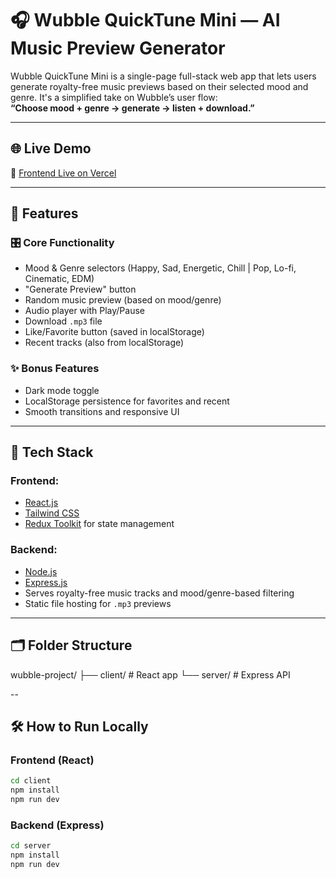 # 🎧 Wubble QuickTune Mini — AI Music Preview Generator

Wubble QuickTune Mini is a single-page full-stack web app that lets users generate royalty-free music previews based on their selected mood and genre. It's a simplified take on Wubble’s user flow:  
**“Choose mood + genre → generate → listen + download.”**

---

## 🌐 Live Demo
🔗 [Frontend Live on Vercel](https://wubble-music-application.vercel.app/)  

---

## 🚀 Features

### 🎛 Core Functionality
- Mood & Genre selectors (Happy, Sad, Energetic, Chill | Pop, Lo-fi, Cinematic, EDM)
- "Generate Preview" button
- Random music preview (based on mood/genre)
- Audio player with Play/Pause
- Download `.mp3` file
- Like/Favorite button (saved in localStorage)
- Recent tracks (also from localStorage)

### ✨ Bonus Features
- Dark mode toggle
- LocalStorage persistence for favorites and recent
- Smooth transitions and responsive UI

---

## 🧠 Tech Stack

### Frontend:
- [React.js](https://react.dev)
- [Tailwind CSS](https://tailwindcss.com)
- [Redux Toolkit](https://redux-toolkit.js.org) for state management

### Backend:
- [Node.js](https://nodejs.org)
- [Express.js](https://expressjs.com)
- Serves royalty-free music tracks and mood/genre-based filtering
- Static file hosting for `.mp3` previews

---

## 🗂 Folder Structure
wubble-project/
├── client/ # React app
└── server/ # Express API

--

## 🛠 How to Run Locally

### Frontend (React)
```bash
cd client
npm install
npm run dev
```

### Backend (Express)
```bash
cd server
npm install
npm run dev
```

